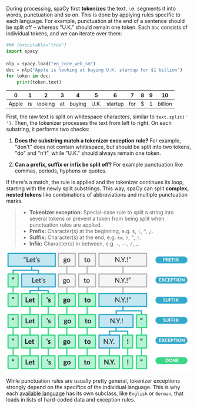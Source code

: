 During processing, spaCy first **tokenizes** the text, i.e. segments it into
words, punctuation and so on. This is done by applying rules specific to each
language. For example, punctuation at the end of a sentence should be split off
– whereas "U.K." should remain one token. Each `Doc` consists of individual
tokens, and we can iterate over them:

```python
### {executable="true"}
import spacy

nlp = spacy.load("en_core_web_sm")
doc = nlp("Apple is looking at buying U.K. startup for $1 billion")
for token in doc:
    print(token.text)
```

|   0   |  1  |    2    |  3  |   4    |  5   |    6    |  7  |  8  |  9  |   10    |
| :---: | :-: | :-----: | :-: | :----: | :--: | :-----: | :-: | :-: | :-: | :-----: |
| Apple | is  | looking | at  | buying | U.K. | startup | for | \$  |  1  | billion |

First, the raw text is split on whitespace characters, similar to
`text.split(' ')`. Then, the tokenizer processes the text from left to right. On
each substring, it performs two checks:

1. **Does the substring match a tokenizer exception rule?** For example, "don't"
   does not contain whitespace, but should be split into two tokens, "do" and
   "n't", while "U.K." should always remain one token.

2. **Can a prefix, suffix or infix be split off?** For example punctuation like
   commas, periods, hyphens or quotes.

If there's a match, the rule is applied and the tokenizer continues its loop,
starting with the newly split substrings. This way, spaCy can split **complex,
nested tokens** like combinations of abbreviations and multiple punctuation
marks.

> - **Tokenizer exception:** Special-case rule to split a string into several
>   tokens or prevent a token from being split when punctuation rules are
>   applied.
> - **Prefix:** Character(s) at the beginning, e.g. `$`, `(`, `“`, `¿`.
> - **Suffix:** Character(s) at the end, e.g. `km`, `)`, `”`, `!`.
> - **Infix:** Character(s) in between, e.g. `-`, `--`, `/`, `…`.

![Example of the tokenization process](../../images/tokenization.svg)

While punctuation rules are usually pretty general, tokenizer exceptions
strongly depend on the specifics of the individual language. This is why each
[available language](/usage/models#languages) has its own subclass, like
`English` or `German`, that loads in lists of hard-coded data and exception
rules.
